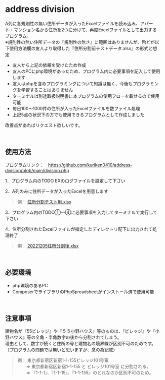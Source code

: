 # address division

A列に各規則性の無い住所データが入ったExcelファイルを読み込み、アパート・マンション名から住所を2つに分けて、再度Excelファイルとして出力するプログラム。<br>
※規則性の無い住所データの『規則性の無さ』に範囲はありませんが、殆どが以下使用方法欄の友人より取得した『住所分割前テストデータ.xlsx』の形式と想定

- 友人から上記の依頼を受けたため作成
- 友人のPCにphp環境があったため、プログラム内に必要事項を記入して使用します
- 友人はphpを含めプログラミングについて知識は無く、今後もプログラミングを学習することはありません
- ターミナルは別途取扱説明書に本プログラムの使用フローを載せるので使用可能
- 毎日100〜1000件の住所が入ったExcelファイルを数ファイル処理
- 上記5点の状況下の方でも使用できるプログラムとして作成しました

改善点があればリクエスト欲しいです。

<br>

## 使用方法 
プログラムリンク：　https://github.com/kuriken0410/address-division/blob/main/division.php

1．プログラム内のTODO EXのログファイルを設定して下さい

2．A列のみに住所データが入ったExcelを用意します
> 例： [住所分割テスト用.xlsx](https://github.com/kuriken0410/phpspreadsheet/files/10149315/default.xlsx)

3．プログラム内のTODO①〜④に必要事項を入力してターミナルで実行して下さい

4．住所分割されたExcelファイルが指定したディレクトリ配下に出力されて処理終了
> 例： [20221205住所分割後.xlsx](https://github.com/kuriken0410/phpspreadsheet/files/10149564/20221205.xlsx)

<br>

## 必要環境
- php環境のあるPC
- ComposerでライブラリのPhpSpreadsheetがインストール済で使用可能

<br>

## 注意事項
建物名が『55ビレッジ』や『５５小野ハウス』等のものは、『ビレッジ』や『小野ハウス』等の全角・半角数字の後から分割されてしまう。<br>
理由として、数字が続くと住所の号と建物名の境界線が区別不可のためです。（プログラムの問題では無いと思いますが、念の為記載）<br>

> 例： 東京都新宿区新宿1-1-155ビレッジ101号室<br>
> &emsp;&emsp;⇒ 東京都新宿区新宿1-1-155 と ビレッジ101号室 に分割される。<br>
> &emsp;&emsp;⇒ 『1-1-1』、『1-1-15』、『1-1-155』のどれなのか区別不可のため。<br>

